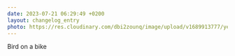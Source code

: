 ```yaml
---
date: 2023-07-21 06:29:49 +0200
layout: changelog_entry
photo: https://res.cloudinary.com/dbi2zounq/image/upload/v1689913777/yeutymj1dec8vwpxwral.jpg
---
```

Bird on a bike
